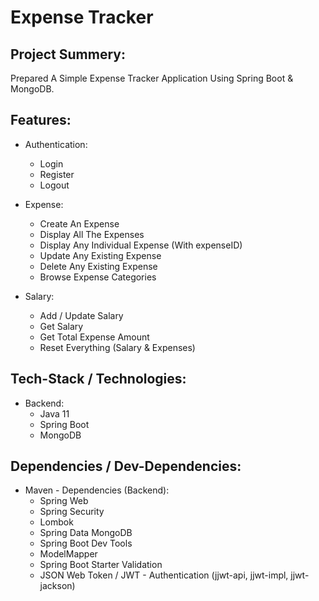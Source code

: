 # Expense Tracker

<h2>Project Summery:</h2>
Prepared A Simple Expense Tracker Application Using Spring Boot & MongoDB.

<h2> Features: </h2>

- Authentication:
  - Login
  - Register
  - Logout

- Expense:
  - Create An Expense
  - Display All The Expenses
  - Display Any Individual Expense (With expenseID)
  - Update Any Existing Expense
  - Delete Any Existing Expense
  - Browse Expense Categories

- Salary:
  - Add / Update Salary
  - Get Salary
  - Get Total Expense Amount
  - Reset Everything (Salary & Expenses)

<h2>Tech-Stack / Technologies:</h2>

- Backend:
  - Java 11
  - Spring Boot
  - MongoDB

<h2>Dependencies / Dev-Dependencies:</h2>

- Maven - Dependencies (Backend):
  - Spring Web
  - Spring Security
  - Lombok
  - Spring Data MongoDB
  - Spring Boot Dev Tools
  - ModelMapper
  - Spring Boot Starter Validation
  - JSON Web Token / JWT - Authentication (jjwt-api, jjwt-impl, jjwt-jackson)
